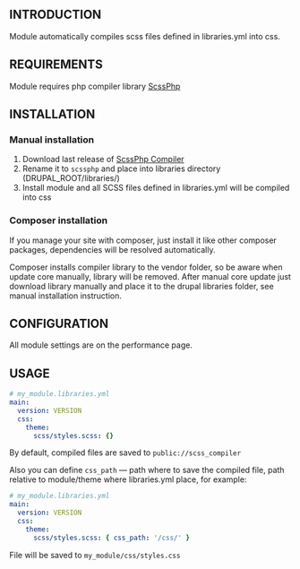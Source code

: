 ## INTRODUCTION
Module automatically compiles scss files defined in libraries.yml into css.

## REQUIREMENTS
Module requires php compiler library [ScssPhp][1]

## INSTALLATION
### Manual installation
1. Download last release of [ScssPhp Compiler][2]
2. Rename it to `scssphp` and place into libraries directory
(DRUPAL_ROOT/libraries/)
3. Install module and all SCSS files defined in libraries.yml
will be compiled into css

### Composer installation
If you manage your site with composer, just install it like other composer
packages, dependencies will be resolved automatically.

Composer installs compiler library to the vendor folder, so be aware when update
core manually, library will be removed. After manual core update just download
library manually and place it to the drupal libraries folder, see manual
installation instruction.

## CONFIGURATION
All module settings are on the performance page.

## USAGE
```yml
# my_module.libraries.yml
main:
  version: VERSION
  css:
    theme:
      scss/styles.scss: {}
```
By default, compiled files are saved to `public://scss_compiler`

Also you can define `css_path` — path where to save the compiled file,
path relative to module/theme where libraries.yml place, for example:
```yml
# my_module.libraries.yml
main:
  version: VERSION
  css:
    theme:
      scss/styles.scss: { css_path: '/css/' }
```
File will be saved to `my_module/css/styles.css`

[1]: https://scssphp.github.io/scssphp/
[2]: https://github.com/scssphp/scssphp/releases
[3]: https://github.com/mnsami/composer-custom-directory-installer
